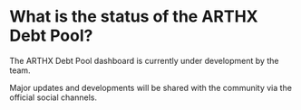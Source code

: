 # What is the status of the ARTHX Debt Pool?

The ARTHX Debt Pool dashboard is currently under development by the team.

Major updates and developments will be shared with the community via the official social channels.

